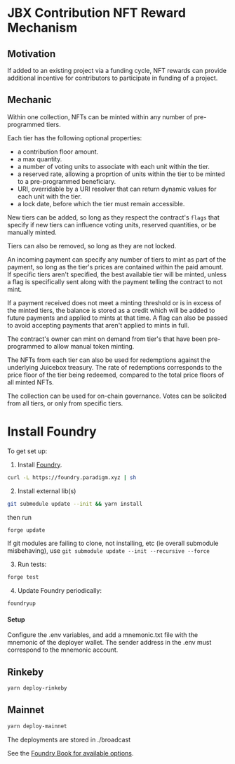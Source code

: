 # JBX Contribution NFT Reward Mechanism

## Motivation

If added to an existing project via a funding cycle, NFT rewards can provide additional incentive for contributors to participate in funding of a project.

## Mechanic

Within one collection, NFTs can be minted within any number of pre-programmed tiers.

Each tier has the following optional properties:

- a contribution floor amount.
- a max quantity.
- a number of voting units to associate with each unit within the tier.
- a reserved rate, allowing a proprtion of units within the tier to be minted to a pre-programmed beneficiary.
- URI, overridable by a URI resolver that can return dynamic values for each unit with the tier.
- a lock date, before which the tier must remain accessible.

New tiers can be added, so long as they respect the contract's `flags` that specify if new tiers can influence voting units, reserved quantities, or be manually minted.

Tiers can also be removed, so long as they are not locked.

An incoming payment can specify any number of tiers to mint as part of the payment, so long as the tier's prices are contained within the paid amount. If specific tiers aren't specified, the best available tier will be minted, unless a flag is specifically sent along with the payment telling the contract to not mint.

If a payment received does not meet a minting threshold or is in excess of the minted tiers, the balance is stored as a credit which will be added to future payments and applied to mints at that time. A flag can also be passed to avoid accepting payments that aren't applied to mints in full. 

The contract's owner can mint on demand from tier's that have been pre-programmed to allow manual token minting.

The NFTs from each tier can also be used for redemptions against the underlying Juicebox treasury. The rate of redemptions corresponds to the price floor of the tier being redeemed, compared to the total price floors of all minted NFTs.

The collection can be used for on-chain governance. Votes can be solicited from all tiers, or only from specific tiers.

# Install Foundry

To get set up:

1. Install [Foundry](https://github.com/gakonst/foundry).

```bash
curl -L https://foundry.paradigm.xyz | sh
```

2. Install external lib(s)

```bash
git submodule update --init && yarn install
```

then run

```bash
forge update
```

If git modules are failing to clone, not installing, etc (ie overall submodule misbehaving), use `git submodule update --init --recursive --force`

3. Run tests:

```bash
forge test
```

4. Update Foundry periodically:

```bash
foundryup
```

#### Setup

Configure the .env variables, and add a mnemonic.txt file with the mnemonic of the deployer wallet. The sender address in the .env must correspond to the mnemonic account.

## Rinkeby

```bash
yarn deploy-rinkeby
```

## Mainnet

```bash
yarn deploy-mainnet
```

The deployments are stored in ./broadcast

See the [Foundry Book for available options](https://book.getfoundry.sh/reference/forge/forge-create.html).
